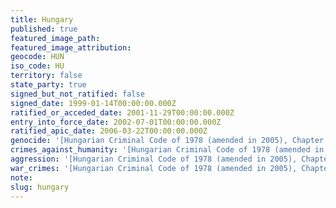 ```yaml
---
title: Hungary
published: true
featured_image_path:
featured_image_attribution:
geocode: HUN
iso_code: HU
territory: false
state_party: true
signed_but_not_ratified: false
signed_date: 1999-01-14T00:00:00.000Z
ratified_or_acceded_date: 2001-11-29T00:00:00.000Z
entry_into_force_date: 2002-07-01T00:00:00.000Z
ratified_apic_date: 2006-03-22T00:00:00.000Z
genocide: '[Hungarian Criminal Code of 1978 (amended in 2005), Chapter 11, Title 1, Section 155](https://iccdb.hrlc.net/data/doc/290/keyword/46/)'
crimes_against_humanity: '[Hungarian Criminal Code of 1978 (amended in 2005), Chapter 11, Title 1, Section 157](https://iccdb.hrlc.net/data/doc/290/keyword/13/)'
aggression: '[Hungarian Criminal Code of 1978 (amended in 2005), Chapter 11, Title 1, Section 153](https://iccdb.hrlc.net/data/doc/290/keyword/1/)'
war_crimes: '[Hungarian Criminal Code of 1978 (amended in 2005), Chapter 11, Title 1, Sections 158-165](https://iccdb.hrlc.net/data/doc/290/keyword/145/)'
note:
slug: hungary
---
```



